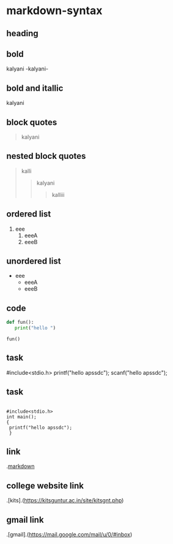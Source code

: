 # markdown-syntax
## heading
## bold
kalyani
-kalyani-
## bold and itallic
kalyani
## block quotes
> kalyani
## nested block quotes
> kalli
>> kalyani
>>> kalliii
## ordered list
1. eee 
    1. eeeA 
    2. eeeB
## unordered list
- eee
    * eeeA
    * eeeB
 ## code
 ```python
 def fun():
    print("hello ")
 ```
 ```
 fun()
 ```
## task
#include<stdio.h>
printf("hello apssdc");
scanf("hello apssdc");
## task
```

#include<stdio.h>
int main();
{
 printf("hello apssdc");
 }
 ```
## link
.[markdown](https://www.markdownguide.org/cheat-sheet/)
## college website link
.[kits].(https://kitsguntur.ac.in/site/kitsgnt.php)
## gmail link
.[gmail].(https://mail.google.com/mail/u/0/#inbox)

